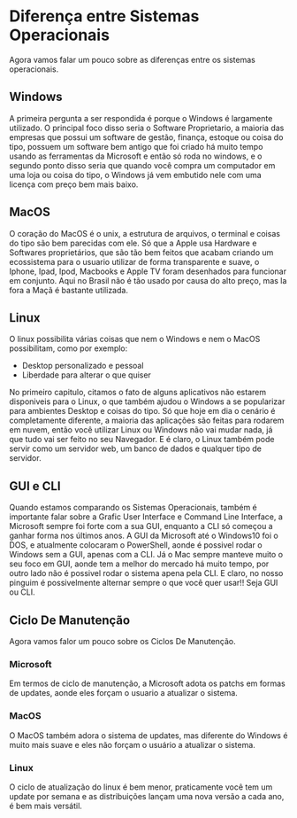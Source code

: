 # Diferença entre Sistemas Operacionais

Agora vamos falar um pouco sobre as diferenças entre os sistemas operacionais.

## Windows

A primeira pergunta a ser respondida é porque o Windows é largamente utilizado. O principal foco disso seria o Software Proprietario, a maioria das empresas que possui um software de gestão, finança, estoque ou coisa do tipo, possuem um software bem antigo que foi criado há muito tempo usando as ferramentas da Microsoft e então só roda no windows, e o segundo ponto disso seria que quando você compra um computador em uma loja ou coisa do tipo, o Windows já vem embutido nele com uma licença com preço bem mais baixo. 

## MacOS

O coração do MacOS é o unix, a estrutura de arquivos, o terminal e coisas do tipo são bem parecidas com ele. Só que a Apple usa Hardware e Softwares proprietários, que são tão bem feitos que acabam criando um ecossistema para o usuario utilizar de forma transparente e suave, o Iphone, Ipad, Ipod, Macbooks e Apple TV foram desenhados para funcionar em conjunto. Aqui no Brasil não é tão usado por causa do alto preço, mas la fora a Maçã é bastante utilizada.

## Linux

O linux possibilita várias coisas que nem o Windows e nem o MacOS possibilitam, como por exemplo:

* Desktop personalizado e pessoal
* Liberdade para alterar o que quiser

No primeiro capitulo, citamos o fato de alguns aplicativos não estarem disponiveis para o Linux, o que também ajudou o Windows a se popularizar para ambientes Desktop e coisas do tipo. Só que hoje em dia o cenário é completamente diferente, a maioria das aplicações são feitas para rodarem em nuvem, então você utilizar Linux ou Windows não vai mudar nada, já que tudo vai ser feito no seu Navegador. E é claro, o Linux também pode servir como um servidor web, um banco de dados e qualquer tipo de servidor.

## GUI e CLI

Quando estamos comparando os Sistemas Operacionais, também é importante falar sobre a Grafic User Interface e Command Line Interface, a Microsoft sempre foi forte com a sua GUI, enquanto a CLI só começou a ganhar forma nos últimos anos. A GUI da Microsoft até o Windows10 foi o DOS, e atualmente colocaram o PowerShell, aonde é possivel rodar o Windows sem a GUI, apenas com a CLI. Já o Mac sempre manteve muito o seu foco em GUI, aonde tem a melhor do mercado há muito tempo, por outro lado não é possivel rodar o sistema apena pela CLI. E claro, no nosso pinguim é possivelmente alternar sempre o que você quer usar!! Seja GUI ou CLI.

## Ciclo De Manutenção

Agora vamos falor um pouco sobre os Ciclos De Manutenção.


### Microsoft

Em termos de ciclo de manutenção, a Microsoft adota os patchs em formas de updates, aonde eles forçam o usuario a atualizar o sistema.

### MacOS

O MacOS também adora o sistema de updates, mas diferente do Windows é muito mais suave e eles não forçam o usuário a atualizar o sistema. 

### Linux

O ciclo de atualização do linux é bem menor, praticamente você tem um update por semana e as distribuições lançam uma nova versão a cada ano, é bem mais versátil.
